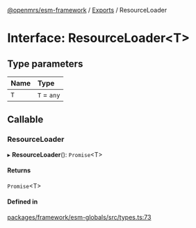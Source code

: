 [@openmrs/esm-framework](../API.md) / [Exports](../modules.md) / ResourceLoader

# Interface: ResourceLoader<T\>

## Type parameters

| Name | Type |
| :------ | :------ |
| `T` | `T` = `any` |

## Callable

### ResourceLoader

▸ **ResourceLoader**(): `Promise`<T\>

#### Returns

`Promise`<T\>

#### Defined in

[packages/framework/esm-globals/src/types.ts:73](https://github.com/openmrs/openmrs-esm-core/blob/master/packages/framework/esm-globals/src/types.ts#L73)

